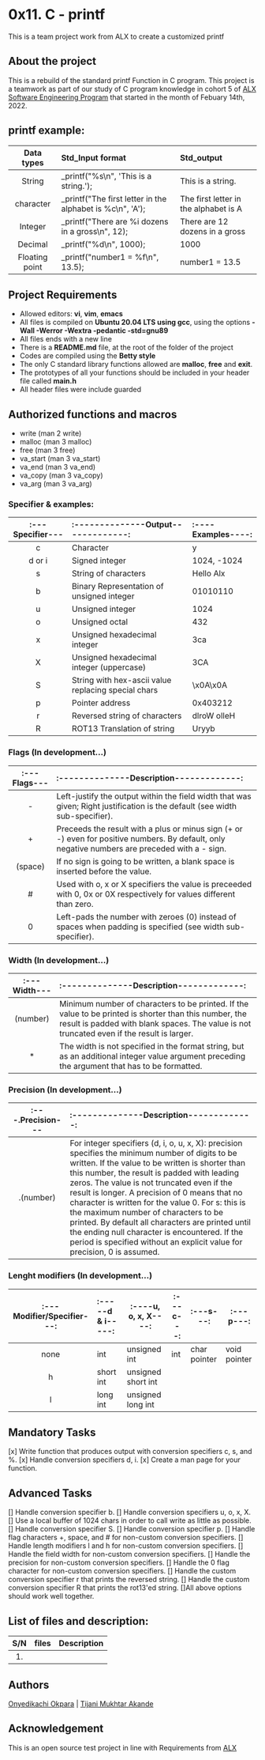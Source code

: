 # 0x11. C - printf 
This is a team project work from ALX to create a customized printf
## About the project
This is a rebuild of the standard printf Function in C program. This project is a teamwork as part of our study of C program knowledge in cohort 5 of [ALX Software Engineering Program](https://www.alxafrica.com/software-engineering-2022) that started in the month of Febuary 14th, 2022.

## printf example:
| Data types     |   Std_Input format                |     Std_output     |
|:--------------:|:----------------------------------|:-------------------|
|  String        | _printf("%s\n", 'This is a string.');| This is a string.|
|  character	 | _printf("The first letter in the alphabet is %c\n", 'A');| The first letter in the alphabet is A|
|  Integer	 | _printf("There are %i dozens in a gross\n", 12);| There are 12 dozens in a gross|
|  Decimal	 | _printf("%d\n", 1000);      | 1000|
|  Floating point| _printf("number1 = %f\n", 13.5);  | number1 = 13.5|

## Project Requirements
* Allowed editors: **vi**, **vim**, **emacs**
* All files is compiled on **Ubuntu 20.04 LTS using gcc**, using the options **-Wall -Werror -Wextra -pedantic -std=gnu89**
* All files ends with a new line
* There is a **README.md** file, at the root of the folder of the project
* Codes are compiled using the **Betty style**
* The only C standard library functions allowed are **malloc**, **free** and **exit**.
* The prototypes of all your functions should be included in your header file called **main.h**
* All header files were include guarded
## Authorized functions and macros
* write (man 2 write)
* malloc (man 3 malloc)
* free (man 3 free)
* va_start (man 3 va_start)
* va_end (man 3 va_end)
* va_copy (man 3 va_copy)
* va_arg (man 3 va_arg)

### Specifier & examples:
|:---Specifier---|:--------------Output-------------:|:----  Examples----:|
|:--------------:|:----------------------------------|:-------------------|
|c 	         |         Character 	             |     y              |
|d or i         	|Signed integer 	|       1024, -1024|
|s 	      |String of characters                  |    Hello Alx |
|b 	|  Binary Representation of unsigned integer   | 	01010110          |
|u 	|  Unsigned integer 	  |   1024   |
|o 	|  Unsigned octal 	  |   432    |
|x 	|  Unsigned hexadecimal integer  |	3ca   |
|X 	|  Unsigned hexadecimal integer (uppercase)   |  	3CA  |
|S 	|  String with hex-ascii value replacing special chars 	 |     \x0A\x0A   |
|p 	|  Pointer address 	  |        0x403212   |
|r 	|  Reversed string of characters 	|   dlroW olleH    |
|R 	|  ROT13 Translation of string 	  |   Uryyb     |

### Flags (In development...)
|:---Flags---|:--------------Description-------------:|
|:--------------:|:-----------------------------------|
|- 	|  Left-justify the output within the field width that was given; Right justification is the default (see width sub-specifier). |
|+ 	|  Preceeds the result with a plus or minus sign (+ or -) even for positive numbers. By default, only negative numbers are preceded with a - sign. |
|(space) |	If no sign is going to be written, a blank space is inserted before the value. |
|# 	|  Used with o, x or X specifiers the value is preceeded with 0, 0x or 0X respectively for values different than zero.  |
| 0     |	Left-pads the number with zeroes (0) instead of spaces when padding is specified (see width sub-specifier).  |

### Width (In development...)
|:---Width---|:--------------Description-------------:|
|:--------------:|:-----------------------------------|
|(number) 	 |Minimum number of characters to be printed. If the value to be printed is shorter than this number, the result is padded with blank spaces. The value is not truncated even if the result is larger. |
|* 	|   The width is not specified in the format string, but as an additional integer value argument preceding the argument that has to be formatted.  |

### Precision (In development...)
|:---.Precision---|:--------------Description-------------:|
|:--------------:|:-----------------------------------|
|.(number) 	|  For integer specifiers (d, i, o, u, x, X): precision specifies the minimum number of digits to be written. If the value to be written is shorter than this number, the result is padded with leading zeros. The value is not truncated even if the result is longer. A precision of 0 means that no character is written for the value 0. For s: this is the maximum number of characters to be printed. By default all characters are printed until the ending null character is encountered. If the period is specified without an explicit value for precision, 0 is assumed.  |

### Lenght modifiers (In development...)
|:---Modifier/Specifier---:|:-----d & i-----:|:----u, o, x, X----:|:---c---:|:---s---:|:---p---:|
|:--------------:|:--------|-------------|---------|--------|-----------|
|none 	|  int 	|  unsigned int |  int  |    char pointer  | 	void pointer  |
|h 	|short int | unsigned short int|    |      |     | 			
|l 	|long int  |	unsigned long int   |      |	 |       |

## Mandatory Tasks
[x] Write function that produces output with conversion specifiers c, s, and %.
[x] Handle conversion specifiers d, i.
[x] Create a man page for your function.

## Advanced Tasks
[] Handle conversion specifier b.
[] Handle conversion specifiers u, o, x, X.
[] Use a local buffer of 1024 chars in order to call write as little as possible.
[] Handle conversion specifier S.
[] Handle conversion specifier p.
[] Handle flag characters +, space, and # for non-custom conversion specifiers.
[] Handle length modifiers l and h for non-custom conversion specifiers.
[] Handle the field width for non-custom conversion specifiers.
[] Handle the precision for non-custom conversion specifiers.
[] Handle the 0 flag character for non-custom conversion specifiers.
[] Handle the custom conversion specifier r that prints the reversed string.
[] Handle the custom conversion specifier R that prints the rot13'ed string.
[]All above options should work well together.

## List of files and description:
| S/N   |       files          |        Description  |
|:-----:|:--------------------:|:--------------------|
|  1.   |		       |		     |


## Authors
[Onyedikachi Okpara](https://github.com/Dikachis) | [Tijani Mukhtar Akande](https://github.com/tijanimukhtarakande)


## Acknowledgement
This is an open source test project in line with Requirements from [ALX](https://alxafrica.com)

